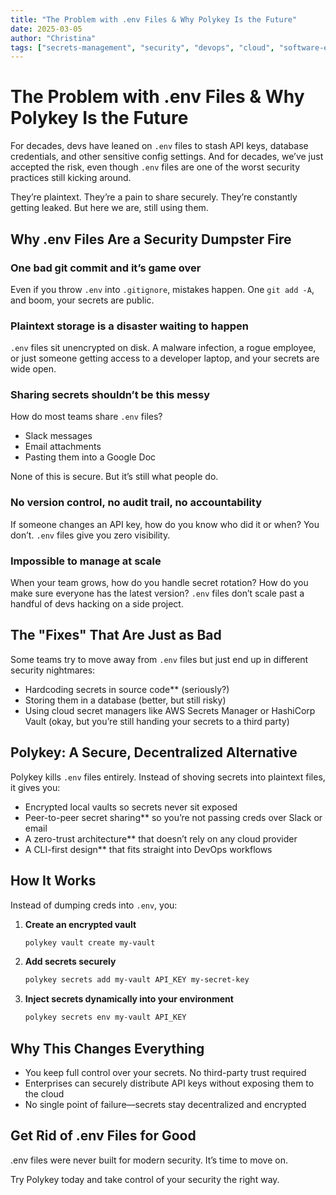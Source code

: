 ```yaml
---
title: "The Problem with .env Files & Why Polykey Is the Future"
date: 2025-03-05
author: "Christina"
tags: ["secrets-management", "security", "devops", "cloud", "software-engineering"]
---
```


# The Problem with .env Files & Why Polykey Is the Future  

For decades, devs have leaned on `.env` files to stash API keys, database credentials, and other sensitive config settings. And for decades, we’ve just accepted the risk, even though `.env` files are one of the worst security practices still kicking around.  

They’re plaintext. They’re a pain to share securely. They’re constantly getting leaked. But here we are, still using them.  

## Why .env Files Are a Security Dumpster Fire  

### One bad git commit and it’s game over  
Even if you throw `.env` into `.gitignore`, mistakes happen. One `git add -A`, and boom, your secrets are public.  

### Plaintext storage is a disaster waiting to happen  
`.env` files sit unencrypted on disk. A malware infection, a rogue employee, or just someone getting access to a developer laptop, and your secrets are wide open.  

### Sharing secrets shouldn’t be this messy  
How do most teams share `.env` files?  

* Slack messages  
* Email attachments  
* Pasting them into a Google Doc  

None of this is secure. But it’s still what people do.  

### No version control, no audit trail, no accountability  
If someone changes an API key, how do you know who did it or when? You don’t. `.env` files give you zero visibility.  

### Impossible to manage at scale  
When your team grows, how do you handle secret rotation? How do you make sure everyone has the latest version? `.env` files don’t scale past a handful of devs hacking on a side project.  

## The "Fixes" That Are Just as Bad  

Some teams try to move away from `.env` files but just end up in different security nightmares:  

- Hardcoding secrets in source code** (seriously?)  
- Storing them in a database (better, but still risky)  
- Using cloud secret managers like AWS Secrets Manager or HashiCorp Vault (okay, but you’re still handing your secrets to a third party)  

## Polykey: A Secure, Decentralized Alternative  

Polykey kills `.env` files entirely. Instead of shoving secrets into plaintext files, it gives you:  

* Encrypted local vaults so secrets never sit exposed  
* Peer-to-peer secret sharing** so you’re not passing creds over Slack or email  
* A zero-trust architecture** that doesn’t rely on any cloud provider  
* A CLI-first design** that fits straight into DevOps workflows  

## How It Works  

Instead of dumping creds into `.env`, you:  

1. **Create an encrypted vault**  

   ```sh
   polykey vault create my-vault
   ```

2. **Add secrets securely**  

   ```sh
   polykey secrets add my-vault API_KEY my-secret-key
   ```

3. **Inject secrets dynamically into your environment**  

   ```sh
   polykey secrets env my-vault API_KEY
   ```


## Why This Changes Everything
   * You keep full control over your secrets. No third-party trust required
   * Enterprises can securely distribute API keys without exposing them to the cloud
   * No single point of failure—secrets stay decentralized and encrypted

## Get Rid of .env Files for Good

.env files were never built for modern security. It’s time to move on.

Try Polykey today and take control of your security the right way.